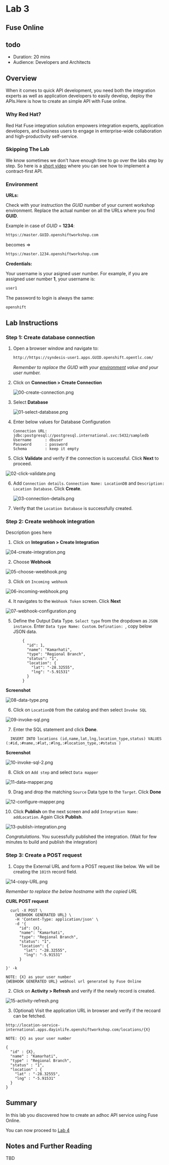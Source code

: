# Lab 3

## Fuse Online

## todo

* Duration: 20 mins
* Audience: Developers and Architects

## Overview

When it comes to quick API development, you need both the integration experts as well as application developers to easily develop, deploy the APIs.Here is how to create an simple API with Fuse online. 

### Why Red Hat?

Red Hat Fuse integration solution empowers integration experts, application developers, and business users to engage in enterprise-wide collaboration and high-productivity self-service. 

### Skipping The Lab
We know sometimes we don't have enough time to go over the labs step by step. So here is a [short video](https://youtu.be/-3QGAD3Tt48) where you can see how to implement a contract-first API.

### Environment

**URLs:**

Check with your instruction the *GUID* number of your current workshop environment. Replace the actual number on all the URLs where you find **GUID**. 

Example in case of *GUID* = **1234**: 

```bash
https://master.GUID.openshiftworkshop.com
```

becomes =>

```bash
https://master.1234.openshiftworkshop.com
```

**Credentials:**

Your username is your asigned user number. For example, if you are assigned user number **1**, your username is: 

```bash
user1
```

The password to login is always the same:

```bash
openshift
```

## Lab Instructions

### Step 1: Create database connection

1. Open a browser window and navigate to:

    ```bash
    http://https://syndesis-user1.apps.GUID.openshift.opentlc.com/
    ```

    *Remember to replace the GUID with your [environment](#environment) value and your user number.*

1. Click on **Connection > Create Connection**

   ![00-create-connection.png](images/00-create-connection.png "Create Connection")

1. Select **Database**

   ![01-select-database.png](images/01-select-database.png "Select Database")

1. Enter below values for Database Configuration

    ```
    Connection URL: jdbc:postgresql://postgresql.international.svc:5432/sampledb
    Username      : dbuser
    Password      : password
    Schema        : keep it empty
    ```

1. Click **Validate** and verify if the connection is successful. Click **Next** to proceed.

  ![02-click-validate.png](images/02-click-validate.png "Validate")

6. Add `Connection details`. `Connection Name: LocationDB` and `Description: Location Database`. Click **Create**.
   
   ![03-connection-details.png](images/03-connection-details.png "Add Connection Details")

7. Verify that the `Location Database` is successfully created.

### Step 2: Create webhook integration

Description goes here

1. Click on **Integration > Create Integration** 

  ![04-create-integration.png](images/04-create-integration.png "Create Integration")

2. Choose **Webhook**

  ![05-choose-weebhook.png](images/05-choose-weebhook.png "Choose webhook")

3. Click on `Incoming webhook` 

  ![06-incoming-webhook.png](images/06-incoming-webhook.png "Add incoming webhook")

4. It navigates to the `Webhook Token` screen. Click **Next**

  ![07-webhook-configuration.png](images/07-webhook-configuration.png "Webhook Configuration")

5. Define the Output Data Type. `Select type` from the dropdown as `JSON instance`. Enter `Data type Name: Custom`. `Defination: `, copy below JSON data.

    ```
		{
		  "id": 1,
		  "name": "Kamarhati",
		  "type": "Regional Branch",
		  "status": "1",
		  "location": {
		    "lat": "-28.32555",
		    "lng": "-5.91531"
		  }
		}
    ```

  **Screenshot**

 ![08-data-type.png](images/08-data-type.png "Data Type")

6. Click on `LocationDB` from the catalog and then select `Invoke SQL`

 ![09-invoke-sql.png](images/09-invoke-sql.png "Invoke SQL")

7. Enter the SQL statement and click **Done**.

 ```
   INSERT INTO locations (id,name,lat,lng,location_type,status) VALUES (:#id,:#name,:#lat,:#lng,:#location_type,:#status )
 ```

 **Screenshot**

 ![10-invoke-sql-2.png](images/10-invoke-sql-2.png "Invoke SQL 2")

8. Click on `Add step` and select `Data mapper`

 ![11-data-mapper.png](images/11-data-mapper.png "Data Mapper")

9. Drag and drop the matching `Source` Data type to the `Target`. Click **Done**

 ![12-configure-mapper.png](images/12-configure-mapper.png "Configure Mapper")

10. Click **Publish** on the next screen and add `Integration Name: addLocation`. Again Click **Publish**.

 ![13-publish-integration.png](images/13-publish-integration.png "Publish Integration")

*Congratulations*. You sucessfully published the integration. (Wait for few minutes to build and publish the integration)

### Step 3: Create a POST request

1. Copy the External URL and form a POST request like below. We will be creating the `101th` record field.   

 ![14-copy-URL.png](images/14-copy-URL.png "Copy URL")

*Remember to replace the below hostname with the copied URL*

**CURL POST request**

  ```
    curl -X POST \
      {WEBHOOK GENERATED URL} \
      -H 'Content-Type: application/json' \
      -d '{
        "id": {X},
        "name": "Kamarhati",
        "type": "Regional Branch",
        "status": "1",
        "location": {
          "lat": "-28.32555",
          "lng": "-5.91531"
        }
      
  }' -k
  
  NOTE: {X} as your user number
  {WEBHOOK GENERATED URL} webhool url generated by Fuse Online
  ```

2. Click on **Activity > Refresh** and verify if the newly record is created.

 ![15-activity-refresh.png](images/15-activity-refresh.png "Activity Refresh")

3. (Optional) Visit the application URL in browser and verify if the recoard can be fetched.

  ```
  http://location-service-international.apps.dayinlife.openshiftworkshop.com/locations/{X}
  
  NOTE: {X} as your user number
  ```


  ```
  {
    "id" : {X},
    "name" : "Kamarhati",
    "type" : "Regional Branch",
    "status" : "1",
    "location" : {
      "lat" : "-28.32555",
      "lng" : "-5.91531"
    }
  }
  ```

## Summary

In this lab you discovered how to create an adhoc API service using Fuse Online. 

You can now proceed to [Lab 4](../lab04/#lab-4)


## Notes and Further Reading

TBD


